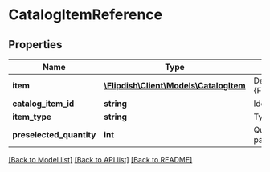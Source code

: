 # CatalogItemReference

## Properties
Name | Type | Description | Notes
------------ | ------------- | ------------- | -------------
**item** | [**\Flipdish\\Client\Models\CatalogItem**](CatalogItem.md) | Details of the referenced {Flipdish.PublicModels.V1.Catalog.Items.CatalogItem} | [optional] 
**catalog_item_id** | **string** | Identifier of the CatalogItemId to use as SubProduct | 
**item_type** | **string** | Type of the SupProduct | 
**preselected_quantity** | **int** | Quantity of the modifier that will be set when the parent product is placed in the basket | [optional] 

[[Back to Model list]](../README.md#documentation-for-models) [[Back to API list]](../README.md#documentation-for-api-endpoints) [[Back to README]](../README.md)


